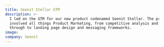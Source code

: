 ```yaml
---
title: Seenit Stellar GTM
description: >-
  I led on the GTM for our new product codenamed Seenit Stellar. The project
  involved all things Product Marketing, from competitive analysis and research,
  through to landing page design and messaging frameworks.
image:
company: Seenit
---
```

